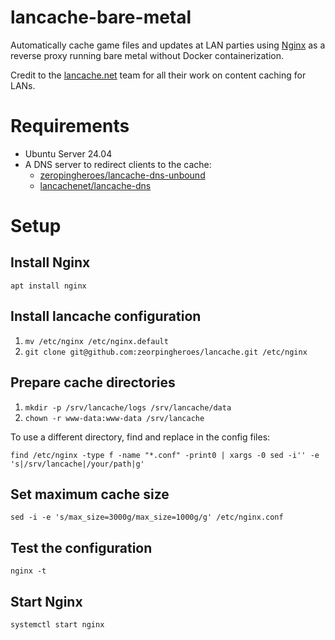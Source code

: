 # lancache-bare-metal
Automatically cache game files and updates at LAN parties using [Nginx](http://nginx.org/) as a reverse proxy
running bare metal without Docker containerization.

Credit to the [lancache.net](https://lancache.net) team for all their work on content caching for LANs.

# Requirements

* Ubuntu Server 24.04
* A DNS server to redirect clients to the cache:
  * [zeropingheroes/lancache-dns-unbound](https://github.com/zeropingheroes/lancache-dns-unbound)
  * [lancachenet/lancache-dns](https://github.com/lancachenet/lancache-dns)

# Setup

## Install Nginx
`apt install nginx`

## Install lancache configuration
1. `mv /etc/nginx /etc/nginx.default`
2. `git clone git@github.com:zeorpingheroes/lancache.git /etc/nginx`

## Prepare cache directories
1. `mkdir -p /srv/lancache/logs /srv/lancache/data`
2. `chown -r www-data:www-data /srv/lancache`

To use a different directory, find and replace in the config files:

`find /etc/nginx -type f -name "*.conf" -print0 | xargs -0 sed -i'' -e 's|/srv/lancache|/your/path|g'`

## Set maximum cache size
`sed -i -e 's/max_size=3000g/max_size=1000g/g' /etc/nginx.conf`

## Test the configuration
`nginx -t`

## Start Nginx
`systemctl start nginx`
